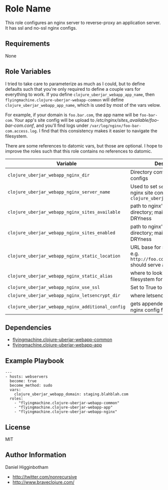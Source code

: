 Role Name
=========

This role configures an nginx server to reverse-proxy an application
server. It has ssl and no-ssl nginx configs.

Requirements
------------

None

Role Variables
--------------

I tried to take care to parameterize as much as I could, but to define
defaults such that you're only required to define a couple vars for
everything to work. If you define `clojure_uberjar_webapp_app_name`,
then `flyingmachine.clojure-uberjar-webapp-common` will define
`clojure_uberjar_webapp_app_name`, which is used by most of the vars velow.

For example, if your domain is `foo.bar.com`, the app name will be
`foo-bar-com`. Your app's site config will be upload to
_/etc/nginx/sites\_available/foo-bar-com.conf_, and you'll find logs
under `/var/log/nginx/foo-bar-com.access.log`. I find that this
consistency makes it easier to navigate the filesystem.

There are some references to datomic vars, but those are optional. I
hope to improve the roles such that this role contains no references
to datomic.

| Variable                                         | Description                                                                                          |
| --------                                         | -----------                                                                                          |
| `clojure_uberjar_webapp_nginx_dir`               | Directory containing nginx configs                                                                   |
| `clojure_uberjar_webapp_nginx_server_name`       | Used to set `server_name` in the nginx site config; defaults to `clojure_uberjar_webapp_domain`      |
| `clojure_uberjar_webapp_nginx_sites_available`   | path to nginx's _sites\_available_ directory; mainly there for DRYness                               |
| `clojure_uberjar_webapp_nginx_sites_enabled`     | path to nginx's _sites\_enabled_ directory; mainly there for DRYness                                 |
| `clojure_uberjar_webapp_nginx_static_location`   | URL base  for serving static files. e.g. `http://foo.com/static/logo.png` should serve a static file |
| `clojure_uberjar_webapp_nginx_static_alias`      | where to look on server filesystem for static files                                                  |
| `clojure_uberjar_webapp_nginx_use_ssl`           | Set to True to use ssl                                                                               |
| `clojure_uberjar_webapp_nginx_letsencrypt_dir`   | where letsencrypt files live                                                                         |
| `clojure_uberjar_webapp_nginx_additional_config` | gets appended to end of site's nginx config file                                                     |

Dependencies
------------

* [flyingmachine.clojure-uberjar-webapp-common](https://galaxy.ansible.com/flyingmachine/clojure-uberjar-webapp-common/)
* [flyingmachine.clojure-uberjar-webapp-app](https://galaxy.ansible.com/flyingmachine/clojure-uberjar-webapp-app/)

Example Playbook
----------------

```
---
- hosts: webservers
  become: true
  become_method: sudo
  vars:
    clojure_uberjar_webapp_domain: staging.blahblah.com
  roles:
    - "flyingmachine.clojure-uberjar-webapp-common"
    - "flyingmachine.clojure-uberjar-webapp-app"
    - "flyingmachine.clojure-uberjar-webapp-nginx"
```

License
-------

MIT

Author Information
------------------

Daniel Higginbotham

* http://twitter.com/nonrecursive
* http://www.braveclojure.com/

